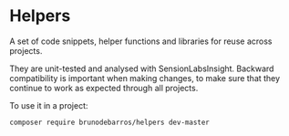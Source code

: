 # Helpers

A set of code snippets, helper functions and libraries for reuse across projects.

They are unit-tested and analysed with SensionLabsInsight. Backward compatibility is important when making changes, to make sure that they continue to work as expected through all projects.

To use it in a project:

```
composer require brunodebarros/helpers dev-master
```
